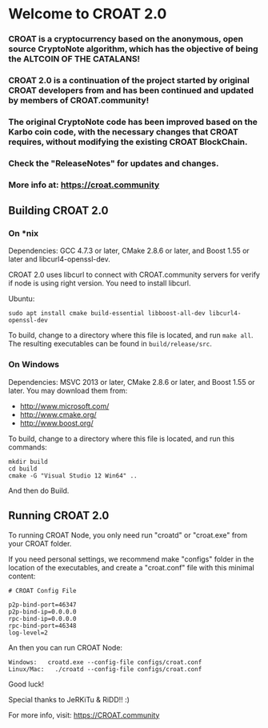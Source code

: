 # Welcome to CROAT 2.0

### CROAT is a cryptocurrency based on the anonymous, open source CryptoNote algorithm, which has the objective of being the ALTCOIN OF THE CATALANS!

### CROAT 2.0 is a continuation of the project started by original CROAT developers from and has been continued and updated by members of CROAT.community!
### The original CryptoNote code has been improved based on the Karbo coin code, with the necessary changes that CROAT requires, without modifying the existing CROAT BlockChain.
### Check the "ReleaseNotes" for updates and changes.
### More info at: https://croat.community

## Building CROAT 2.0 

### On *nix

Dependencies: GCC 4.7.3 or later, CMake 2.8.6 or later, and Boost 1.55 or later and libcurl4-openssl-dev.

CROAT 2.0 uses libcurl to connect with CROAT.community servers for verify if node is using right version. You need to install libcurl.

Ubuntu:
```
sudo apt install cmake build-essential libboost-all-dev libcurl4-openssl-dev
```

To build, change to a directory where this file is located, and run `make all`. The resulting executables can be found in `build/release/src`.

### On Windows

Dependencies: MSVC 2013 or later, CMake 2.8.6 or later, and Boost 1.55 or later. You may download them from:

* http://www.microsoft.com/
* http://www.cmake.org/
* http://www.boost.org/

To build, change to a directory where this file is located, and run this commands: 
```
mkdir build
cd build
cmake -G "Visual Studio 12 Win64" ..
```
And then do Build.

## Running CROAT 2.0 

To running CROAT Node, you only need run "croatd" or "croat.exe" from your CROAT folder. 

If you need personal settings, we recommend make "configs" folder in the location of the executables, and create a "croat.conf" file with this minimal content:

```
# CROAT Config File

p2p-bind-port=46347
p2p-bind-ip=0.0.0.0
rpc-bind-ip=0.0.0.0
rpc-bind-port=46348
log-level=2

```
An then you can run CROAT Node:
```
Windows:   croatd.exe --config-file configs/croat.conf
Linux/Mac:   ./croatd --config-file configs/croat.conf
```

Good luck!

Special thanks to JeRKiTu & RiDD!! :)

For more info, visit: https://CROAT.community

